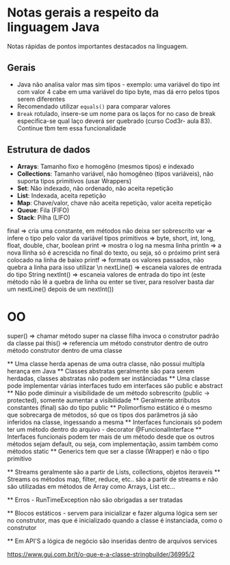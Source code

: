 # Notas gerais a respeito da linguagem Java

Notas rápidas de pontos importantes destacados na linguagem.

## Gerais

- Java não analisa valor mas sim tipos - exemplo: uma variável do tipo int com valor 4 cabe em uma variável do tipo byte, mas dá erro pelos tipos serem diferentes
- Recomendado utilizar `equals()` para comparar valores
- `Break` rotulado, insere-se um nome para os laços for no caso de break especifica-se qual laço deverá ser quebrado (curso Cod3r- aula 83). Continue tbm tem essa funcionalidade

## Estrutura de dados

- **Arrays**: Tamanho fixo e homogêno (mesmos tipos) e indexado
- **Collections**: Tamanho variável, não homogêneo (tipos variáveis), não suporta tipos primitivos (usar Wrappers)
- **Set**: Não indexado, não ordenado, não aceita repetição
- **List**: Indexada, aceita repetição
- **Map**: Chave/valor, chave não aceita repetição, valor aceita repetição
- **Queue**: Fila (FIFO)
- **Stack**: Pilha (LIFO)

final => cria uma constante, em métodos não deixa ser sobrescrito
var => infere o tipo pelo valor da variável
tipos primitivos => byte, short, int, long, float, double, char, boolean
print => mostra o log na mesma linha
println => a nova llinha só é acrescida no final do texto, ou seja, só o próximo print será colocado na linha de baixo
printf => formata os valores passados, não quebra a linha para isso utilizar \n
nextLine() => escaneia valores de entrada do tipo String
nextInt() => escaneia valores de entrada do tipo int (este método  não lê a quebra de linha ou enter se tiver, para resolver basta dar um nextLine() depois de um nextInt())

OO
==

super() => chamar método super na classe filha invoca o construtor padrão da classe pai
this() => referencia um método construtor dentro de outro método construtor dentro de uma classe

** Uma classe herda apenas de uma outra classe, não possui multipla herança em Java
** Classes abstratas geralmente são para serem herdadas, classes abstratas não podem ser instânciadas
** Uma classe pode implementar várias interfaces tudo em interfaces são public e abstract
** Não pode diminuir a visibilidade de um método sobrescrito (public -> protected), somente aumentar a visibilidade
** Geralmente atributos constantes (final) são do tipo public
** Polimorfismo estático é o mesmo que sobrecarga de métodos, só que os tipos dos parâmetros já são inferidos na classe, ingessando a mesma
** Interfaces funcionais só podem ter um método dentro do arquivo - decorator @FuncionalInterface
** Interfaces funcionais podem ter mais de um método desde que os outros métodos sejam default, ou seja, com implementação, assim também como métodos static
** Generics tem que ser a classe (Wrapper) e não o tipo primitivo

** Streams geralmente são a partir de Lists, collections, objetos iteraveis
** Streams os métodos map, filter, reduce, etc.. são a partir de streams e não são utilizadas em métodos de Array como Arrays, List etc... 

** Erros - RunTimeException não são obrigadas a ser tratadas

** Blocos estáticos - servem para inicializar e fazer alguma lógica sem ser no construtor, mas que é inicializado quando a classe é instanciada, como o construtor

** Em API'S a lógica de negócio são inseridas dentro de arquivos services

https://www.guj.com.br/t/o-que-e-a-classe-stringbuilder/36995/2
